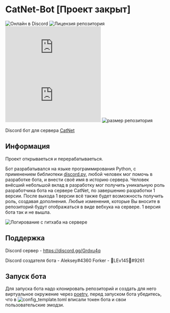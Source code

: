 # CatNet-Bot [Проект закрыт]
![Онлайн в Discord](https://img.shields.io/discord/636658861209813000?label=CatNet) ![Лицензия репозитория](https://img.shields.io/github/license/AlekseyZz/CatNet-Bot?label=%D0%BB%D0%B8%D1%86%D0%B5%D0%BD%D0%B7%D0%B8%D1%8F) ![версия discord.py](https://img.shields.io/pypi/v/discord.py?label=discord.py&logo=discord.py) ![совместимости python с discord.py](https://img.shields.io/pypi/pyversions/discord.py) ![размер репозитория](https://img.shields.io/github/repo-size/AlekseyZz/CatNet-Bot?label=%D1%80%D0%B0%D0%B7%D0%BC%D0%B5%D1%80%20%D1%80%D0%B5%D0%BF%D0%BE%D0%B7%D0%B8%D1%82%D0%BE%D1%80%D0%B8%D1%8F)


Discord бот для сервера [CatNet](https://discord.gg/Grdxu4q)

## Информация
Проект открываеться и перерабатываеться.

Бот разрабатывался на языке программирования Python, с применением библиотеки [discord.py](https://discordpy.readthedocs.io/en/latest/api.html), любой человек мог помочь в разработке бота, и внести своё имя в историю сервера. Человек внёсший небольшой вклад в разработку мог получить уникальную роль разработчика бота на сервере CatNet, по завершению разработки 1 версии. После выхода 1 версии всё также будет возможность получить роль, создавая дополнения. Любые изменения, которые Вы вносите в репозиторий будут отображаться в виде вебхука на сервере. 1 версия бота так и не вышла.


![Логирование с гитхаба на сервере](https://github.com/AlekseyZz/images/blob/master/%D1%81%D0%BA%D1%80%D0%B8%D0%BD.png)

## Поддержка
Discord сервер - https://discord.gg/Grdxu4q

Discord создателя бота - Aleksey#4360
Forker - 🎄LЕv145🎄#9261

## Запуск бота

Для запуска бота надо клонировать репозиторий и создать для него виртуальное окружение через [poetry](https://python-poetry.org/), перед запуском бота убедитесь, что в ![config_template.toml](https://github.com/AlekseyZz/CatNet-Bot/blob/master/catnetbot/config_template.toml) вписали токен бота и свои пользовательские эмодзи.

